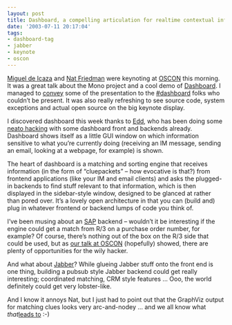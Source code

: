```yaml
---
layout: post
title: Dashboard, a compelling articulation for realtime contextual information
date: '2003-07-11 20:17:04'
tags:
- dashboard-tag
- jabber
- keynote
- oscon
---
```



[Miguel de Icaza](http://primates.ximian.com/%7Emiguel/) and [Nat Friedman](http://nat.org/) were keynoting at [OSCON](http://conferences.oreillynet.com/oscon2003) this morning. It was a great talk about the Mono project and a cool demo of [Dashboard](http://nat.org/dashboard). I managed to [convey](http://mmcc.cx/DashboardOnStage "log of #dashboard IRC channel during talk") some of the presentation to the [#dashboard](irc://irc.gimp.net/dashboard) folks who couldn’t be present. It was also really refreshing to see source code, system exceptions and actual open source on the big keynote display.

I discovered dashboard this week thanks to [Edd](http://usefulinc.com/edd/blog), who has been doing some [neato hacking](http://usefulinc.com/edd/blog/2003/7/8#02:09) with some dashboard front and backends already. Dashboard shows itself as a little GUI window on which information sensitive to what you’re currently doing (receiving an IM message, sending an email, looking at a webpage, for example) is shown.

The heart of dashboard is a matching and sorting engine that receives information (in the form of “cluepackets” – how evocative is that?) from frontend applications (like your IM and email clients) and asks the plugged-in backends to find stuff relevant to that information, which is then displayed in the sidebar-style window, designed to be glanced at rather than pored over. It’s a lovely open architecture in that you can (build and) plug in whatever frontend or backend lumps of code you think of.

I’ve been musing about an [SAP](http://www.sap-ag.de/) backend – wouldn’t it be interesting if the engine could get a match from R/3 on a purchase order number, for example? Of course, there’s nothing out of the box on the R/3 side that could be used, but as [our talk at OSCON](http://conferences.oreillynet.com/cs/os2003/view/e_sess/3759 "Integrating SAP R/3 with Open Source and Open Software") (hopefully) showed, there are plenty of opportunities for the wily hacker.

And what about [Jabber](http://www.jabber.org/)? While glueing Jabber stuff onto the front end is one thing, building a pubsub style Jabber backend could get really interesting; coordinated matching, CRM style features … Ooo, the world definitely could get very lobster-like.

And I know it annoys Nat, but I just had to point out that the GraphViz output for matching clues looks very arc-and-nodey … and we all know what *that*[leads to](http://www.w3.org/RDF/ "RDF") :-)


